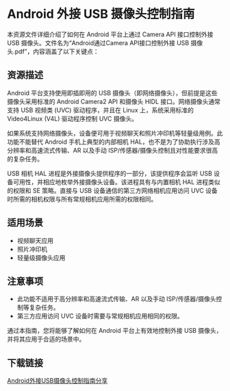# Android 外接 USB 摄像头控制指南

本资源文件详细介绍了如何在 Android 平台上通过 Camera API 接口控制外接 USB 摄像头。文件名为“Android通过Camera API接口控制外接 USB 摄像头.pdf”，内容涵盖了以下关键点：

## 资源描述

Android 平台支持使用即插即用的 USB 摄像头（即网络摄像头），但前提是这些摄像头采用标准的 Android Camera2 API 和摄像头 HIDL 接口。网络摄像头通常支持 USB 视频类 (UVC) 驱动程序，并且在 Linux 上，系统采用标准的 Video4Linux (V4L) 驱动程序控制 UVC 摄像头。

如果系统支持网络摄像头，设备便可用于视频聊天和照片冲印机等轻量级用例。此功能不能替代 Android 手机上典型的内部相机 HAL，也不是为了协助执行涉及高分辨率和高速流式传输、AR 以及手动 ISP/传感器/摄像头控制且对性能要求很高的复杂任务。

USB 相机 HAL 进程是外接摄像头提供程序的一部分，该提供程序会监听 USB 设备可用性，并相应地枚举外接摄像头设备。该进程具有与内置相机 HAL 进程类似的权限和 SE 策略。直接与 USB 设备通信的第三方网络相机应用访问 UVC 设备时所需的相机权限与所有常规相机应用所需的权限相同。

## 适用场景

- 视频聊天应用
- 照片冲印机
- 轻量级摄像头应用

## 注意事项

- 此功能不适用于高分辨率和高速流式传输、AR 以及手动 ISP/传感器/摄像头控制等复杂任务。
- 第三方应用访问 UVC 设备时需要与常规相机应用相同的权限。

通过本指南，您将能够了解如何在 Android 平台上有效地控制外接 USB 摄像头，并将其应用于合适的场景中。

## 下载链接

[Android外接USB摄像头控制指南分享](https://pan.quark.cn/s/5746b06160f1)